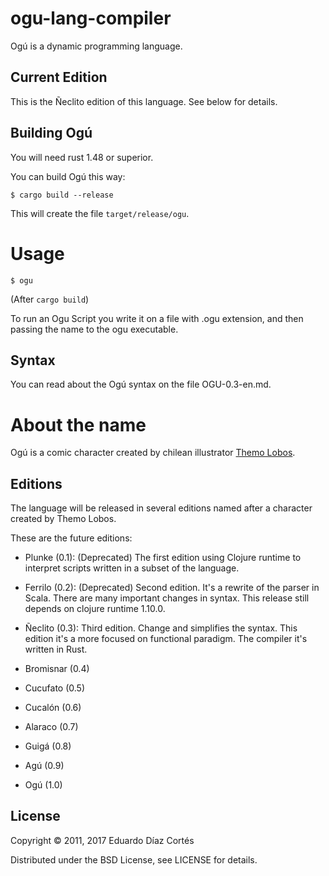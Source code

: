 # ogu-lang-compiler


Ogú is a dynamic programming language.

## Current Edition

This is the Ñeclito edition of this language. See below for details.

## Building Ogú

You will need rust 1.48 or superior.

You can build Ogú this way:

    $ cargo build --release

This will create the file `target/release/ogu`.

# Usage

    $ ogu

(After `cargo build`)

To run an Ogu Script you write it on a file with .ogu extension, and then passing the name to the ogu executable.

## Syntax

You can read about the Ogú syntax on the file OGU-0.3-en.md.

# About the name

Ogú is a comic character created by chilean illustrator [Themo Lobos](https://en.wikipedia.org/wiki/Themo_Lobos).

## Editions

The language will be released in several editions named after a character created by Themo Lobos.

These are the future editions:

- Plunke (0.1): (Deprecated) The first edition using Clojure runtime to interpret scripts written in a subset of the language.

- Ferrilo (0.2): (Deprecated) Second edition. It's a rewrite of the parser in Scala. There are many important changes in syntax. 
This release still depends on clojure runtime 1.10.0.

- Ñeclito (0.3): Third edition. Change and simplifies the syntax. This edition it's a more focused on functional paradigm.
The compiler it's written in Rust.

- Bromisnar (0.4)

- Cucufato (0.5)

- Cucalón (0.6)

- Alaraco (0.7)

- Guigá (0.8)

- Agú (0.9)

- Ogú (1.0)

## License

Copyright © 2011, 2017 Eduardo Díaz Cortés

Distributed under the BSD License, see LICENSE for details.
